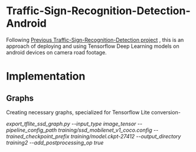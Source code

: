 # Traffic-Sign-Recognition-Detection-Android
Following [Previous Traffic-Sign-Recognition-Detection project](https://github.com/chronis98/Traffic-Sign-Recognition-Detection) , this is an approach of deploying and using Tensorflow Deep Learning models on android devices on camera road footage.
# Implementation
## Graphs
Creating necessary graphs, specialized for Tensorflow Lite conversion-

*export_tflite_ssd_graph.py --input_type image_tensor --pipeline_config_path training/ssd_mobilenet_v1_coco.config --trained_checkpoint_prefix training/model.ckpt-27412 --output_directory training2  --add_postprocessing_op true* 
